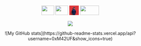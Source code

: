 <p align="center">
 <a href="https://facebook.com/0xM42UF" target="_blank"><img src="https://raw.githubusercontent.com/rahuldkjain/github-profile-readme-generator/master/src/images/icons/Social/facebook.svg" height="30" width="40" /></a>
 <a href="https://linkedin.com/in/gazi-maruf-rahman-a357b31a5"><img src="https://raw.githubusercontent.com/rahuldkjain/github-profile-readme-generator/master/src/images/icons/Social/linked-in-alt.svg" height="30" width="40" /></a>
 <a href="https://0xM42UF.me/"><img src="https://github.com/0xM42UF/0xM42UF.github.io/blob/main/img/favicon.png" height="30" width="30" /></a>
 <a href="mailto:telapokaworld@gmail.com"><img src="https://ssl.gstatic.com/ui/v1/icons/mail/rfr/logo_gmail_lockup_dark_1x_r5.png" height="30" width="60" /></a>
</p>
<p align="center">
 <img align="center" src="https://github-readme-stats.vercel.app/api/top-langs/?username=0xM42UF&hide=html,css,javascript,php,scss&layout=compact&langs_count=50&theme=gruvbox"/>
</p>

<p align="center"> ![My GitHub stats](https://github-readme-stats.vercel.app/api?username=0xM42UF&show_icons=true) </p>



